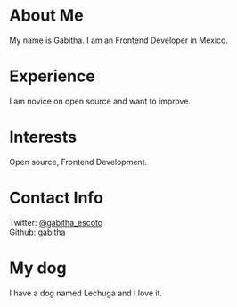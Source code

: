 # About Me
My name is Gabitha. I am an Frontend Developer in Mexico.
# Experience
I am novice on open source and want to improve.
# Interests
Open source, Frontend Development.
# Contact Info
Twitter: [@gabitha_escoto](https://twitter.com/gabitha_escoto)  
Github: [gabitha](https://github.com/gabitha)  
# My dog
I have a dog named Lechuga and I love it.
